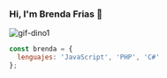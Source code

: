 ### Hi, I'm Brenda Frias 👋

![gif-dino1](https://user-images.githubusercontent.com/47353453/97704116-91e13380-1a90-11eb-8075-25493fce1d38.png)


```js
const brenda = {
  lenguajes: 'JavaScript', 'PHP', 'C#'
};
```
<!--
**brendafrias/brendafrias** is a ✨ _special_ ✨ repository because its `README.md` (this file) appears on your GitHub profile.

Here are some ideas to get you started:

- 🔭 I’m currently working on ...
- 🌱 I’m currently learning ...
- 👯 I’m looking to collaborate on ...
- 🤔 I’m looking for help with ...
- 💬 Ask me about ...
- 📫 How to reach me: ...
- 😄 Pronouns: ...
- ⚡ Fun fact: ...
-->
